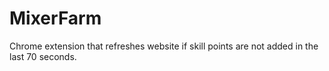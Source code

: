 # MixerFarm
Chrome extension that refreshes website if skill points are not added in the last 70 seconds.
